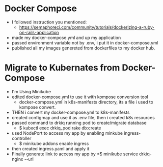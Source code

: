 # Docker Compose
- I followed instruction you mentioned: 
   * https://semaphoreci.com/community/tutorials/dockerizing-a-ruby-on-rails-application
- made my docker-compose.yml and up my application
- passed environment variable not by .env, i put it in docker-compose.yml
- published all my images genereted from dockerfiles to my docker hub.

# Migrate to Kubernates from Docker-Compose
  
  - I'm Using Minikube
  - edited docker-compose.yml to use it with kompose conversion tool 
    * docker-compose.yml in k8s-manifests directory, its a file i used to kompose convert.
  - THEN i convert my docker-compose.yml to k8s-manifests 
  - created configmap and use it as .env file, then i created k8s resources
  - passed command to drkiq running pod to create/migrate database
    * $ kubectl exec drkiq_pod rake db:create
  - used NodePort to access my app by enabling minkube ingress-controller 
    * $ minikube addons enable ingress
  - then created ingress.yaml and apply it
  - Finally generate link to access my app by *$ minikube service drkiq-nginx --url
  
  
  
  
  
